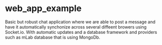 # web_app_example

Basic but robust chat application where we are able to post a message and have it
automatically synchonize across several diffeent browers using Socket.io.
With automatic updates and a database framework and providers such as 
mLab database that is using MongoDb.

